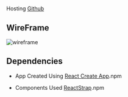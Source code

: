 #

Hosting [Github](https://closdevelopments.github.io/client-app/)

## WireFrame

![wireframe](https://closdevelopments.github.io/client-app/blob/master/src/wireframe/client-app.png?raw=true)

## Dependencies

- App Created Using [React Create App](https://reactjs.org/docs/create-a-new-react-app.html).npm

- Components Used [ReactStrap](https://reactstrap.github.io/?path=/story/home-installation--page).npm